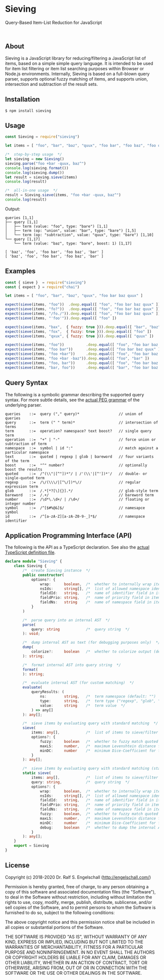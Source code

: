 
Sieving
=======

Query-Based Item-List Reduction for JavaScript

<p/>
<img src="https://nodei.co/npm/sieving.png?downloads=true&stars=true" alt=""/>

<p/>
<img src="https://david-dm.org/rse/sieving.png" alt=""/>

About
-----

Sieving is a JavaScript library for reducing/filtering a JavaScript list
of items, based on a simple simple query language. It is intended to
be used for item list filtering or item list searching purposes within
Browser or Node.js environments. Internally, Sieving is based on a
full-blown query parser, supports optional fuzzy matching of items, and
supports union, intersection and subtraction of the result sets.

Installation
------------

```shell
$ npm install sieving
```

Usage
-----

```js
const Sieving = require("sieving")

let items = [ "foo", "bar", "baz", "quux", "foo bar", "foo baz", "foo quux", "foo bar quux" ]

/*  step-by-step usage  */
let sieving = new Sieving()
sieving.parse("foo +bar -quux, baz^")
console.log(sieving.format())
console.log(sieving.dump())
let result = sieving.sieve(items)
console.log(result)

/*  all-in-one usage  */
result = Sieving.sieve(items, "foo +bar -quux, baz^")
console.log(result)
```

Output:

```
queries [1,1]
├── query [1,1]
│   ├── term (value: "foo", type: "bare") [1,1]
│   ├── term (op: "union", value: "bar", type: "bare") [1,5]
│   └── term (op: "subtraction", value: "quux", type: "bare") [1,10]
└── query [1,17]
    └── term (value: "baz", type: "bare", boost: 1) [1,17]

[ 'baz', 'foo', 'foo bar', 'foo baz', 'bar' ]
[ 'baz', 'foo', 'foo bar', 'foo baz', 'bar' ]
```

Examples
--------

```js
const { sieve }  = require("sieving")
const { expect } = require("chai")

let items = [ "foo", "bar", "baz", "quux", "foo bar baz quux" ]

expect(sieve(items, "foo"))  .deep.equal([ "foo", "foo bar baz quux" ])
expect(sieve(items, "fo?"))  .deep.equal([ "foo", "foo bar baz quux" ])
expect(sieve(items, "/fo./")).deep.equal([ "foo", "foo bar baz quux" ])
expect(sieve(items, "'foo'")).deep.equal([ "foo" ])

expect(sieve(items, "bax",  { fuzzy: true })).deep.equal([ "bar", "baz" ])
expect(sieve(items, "fox",  { fuzzy: true })).deep.equal([ "foo" ])
expect(sieve(items, "qxux", { fuzzy: true })).deep.equal([ "quux" ])

expect(sieve(items, "foo"))          .deep.equal([ "foo", "foo bar baz quux" ])
expect(sieve(items, "foo bar"))      .deep.equal([ "foo bar baz quux" ])
expect(sieve(items, "foo +bar"))     .deep.equal([ "foo", "foo bar baz quux", "bar" ])
expect(sieve(items, "foo +bar -baz")).deep.equal([ "foo", "bar" ])
expect(sieve(items, "foo, bar"))     .deep.equal([ "foo", "foo bar baz quux", "bar" ])
expect(sieve(items, "bar, foo"))     .deep.equal([ "bar", "foo bar baz quux", "foo" ])
```

Query Syntax
------------

The following is a symbolic grammar describing the supported
query syntax. For more subtle details, see the [actual PEG grammar](src/sieving.pegjs)
of the underlying parser.

```
queries    ::=  query ("," query)*                  // union of queries
query      ::=  term (" " term)*                    // intersection of terms
term       ::=  operation? namespace? text boost?   // single query term
operation  ::=  "+" | "-"                           // force union or subtraction of term
namespace  ::=  symbol | id ":"                     // match against a particular namespace
text       ::=  quoted | regexp | glob | bareword   // four variants of the term
boost      ::=  "^" number?                         // optionally boost the results
quoted     ::=  /"(\\"|[^"])*"/ | /'(\\'|[^'])*'/   // double- or single-quoted term
regexp     ::=  /\/(\\\/|[^\/])*\//                 // regular expression term
glob       ::=  /.*[*?[\]{}].*/                     // glob-style term
bareword   ::=  /.+/                                // bareword term
number     ::=  /\d*\.\d+/ | /\d+/                  // floating or integer number
symbol     ::=  /^[$#%@&]$/                         // namesapce symbol
id         ::=  /^[a-zA-Z][a-zA-Z0-9-_]*$/          // namespace identifier
```

Application Programming Interface (API)
---------------------------------------

The following is the API as a TypeScript declaration.
See also the [actual TypeScript definition file](src/sieving.d.ts).

```ts
declare module "Sieving" {
    class Sieving {
        /*  create Sieving instance  */
        public constructor(
            options?: {
                wrap:      boolean,  /*  whether to internally wrap items (default: true)  */
                nsIds:     string[], /*  list of allowed namespace identifier and namespace symbols (default: [])  */
                fieldId:   string,   /*  name of identifier field in items (default: "id")  */
                fieldPrio: string,   /*  name of priority field in items (default: "prio" ) */
                fieldNs:   string    /*  name of namespace field in items (default: "")  */
            }
        )

        /*  parse query into an internal AST  */
        parse(
            query: string            /*  query string  */
        ): void;

        /*  dump internal AST as text (for debugging purposes only)  */
        dump(
            colorize?:     boolean   /*  whether to colorize output (default: true)  */
        ): string;

        /*  format internal AST into query string  */
        format(
        ): string;

        /*  evaluate internal AST (for custom matching)  */
        evaluate(
            queryResults: (
                ns:        string,   /*  term namespace (default: "")  */
                type:      string,   /*  term type ("regexp", "glob", "quoted", or "bare")  */
                value:     string    /*  term value  */
            ) => any[]
        ): any[];

        /*  sieve items by evaluating query with standard matching  */
        sieve(
            items: any[],            /*  list of items to sieve/filter  */
            options?: {
                fuzzy:     boolean   /*  whether to fuzzy match quoted and bare terms (default: false)  */
                maxLS:     number,   /*  maximum Levenshtein distance for fuzzy matching (default: 2)  */
                minDC:     number    /*  minimum Dice-Coefficient for fuzzy matching (default: 0.50)  */
            }
        ): any[];

        /*  sieve items by evaluating query with standard matching (stand-alone)  */
        static sieve(
            items: any[],            /*  list of items to sieve/filter  */
            query: string,           /*  query string  */
            options?: {
                wrap:      boolean,  /*  whether to internally wrap items (default: true)  */
                nsIds:     string[], /*  list of allowed namespace identifier and namespace symbols (default: [])  */
                fieldId:   string,   /*  name of identifier field in items (default: "id")  */
                fieldPrio: string,   /*  name of priority field in items (default: "prio" ) */
                fieldNs:   string,   /*  name of namespace field in items (default: "")  */
                fuzzy:     boolean,  /*  whether to fuzzy match quoted and bare terms (default: false)  */
                maxLS:     number,   /*  maximum Levenshtein distance for fuzzy matching (default: 2)  */
                minDC:     number    /*  minimum Dice-Coefficient for fuzzy matching (default: 0.50)  */
                debug:     boolean   /*  whether to dump the internal AST to stdout  */
            }
        ): any[];
    }
    export = Sieving
}
```

License
-------

Copyright (c) 2018-2020 Dr. Ralf S. Engelschall (http://engelschall.com/)

Permission is hereby granted, free of charge, to any person obtaining
a copy of this software and associated documentation files (the
"Software"), to deal in the Software without restriction, including
without limitation the rights to use, copy, modify, merge, publish,
distribute, sublicense, and/or sell copies of the Software, and to
permit persons to whom the Software is furnished to do so, subject to
the following conditions:

The above copyright notice and this permission notice shall be included
in all copies or substantial portions of the Software.

THE SOFTWARE IS PROVIDED "AS IS", WITHOUT WARRANTY OF ANY KIND,
EXPRESS OR IMPLIED, INCLUDING BUT NOT LIMITED TO THE WARRANTIES OF
MERCHANTABILITY, FITNESS FOR A PARTICULAR PURPOSE AND NONINFRINGEMENT.
IN NO EVENT SHALL THE AUTHORS OR COPYRIGHT HOLDERS BE LIABLE FOR ANY
CLAIM, DAMAGES OR OTHER LIABILITY, WHETHER IN AN ACTION OF CONTRACT,
TORT OR OTHERWISE, ARISING FROM, OUT OF OR IN CONNECTION WITH THE
SOFTWARE OR THE USE OR OTHER DEALINGS IN THE SOFTWARE.

